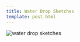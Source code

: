 ```yaml
---
title: Water Drop Sketches
template: post.html
---
```

![water drop sketches](https://s3.amazonaws.com/rewferguson.com/img/Untitled-Water-Drop-Game/dropSketches.jpeg)
